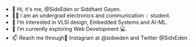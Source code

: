 - 👋 Hi, it's me, @SidxEden or Siddhant Gayen.
- 👨‍🎓 I am an undergrad electronics and communication 💡 student.
- 👀 I’m interested in VLSI design, Embedded Systems and AI-ML.
- 🌱 I’m currently exploring Web Development 💻.
- 📫 Reach me through📱 Instagram at @sidxeden and Twitter @SidxEden .

<!---
SidxEden/SidxEden is a ✨ special ✨ repository because its `README.md` (this file) appears on your GitHub profile.
You can click the Preview link to take a look at your changes.
--->
